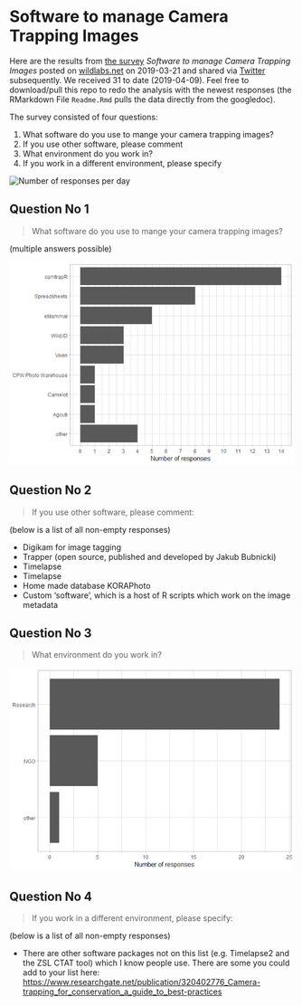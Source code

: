 Software to manage Camera Trapping Images
================

Here are the results from [the
survey](https://forms.gle/uafXkWzh8FinCsv86) *Software to manage Camera
Trapping Images* posted on
[wildlabs.net](https://www.wildlabs.net/community/thread/688) on
2019-03-21 and shared via
[Twitter](https://twitter.com/WILDLABSNET/status/1108676937868812288?s=20)
subsequently. We received 31 to date (2019-04-09). Feel free to
download/pull this repo to redo the analysis with the newest responses
(the RMarkdown File `Readme.Rmd` pulls the data directly from the
googledoc).

The survey consisted of four questions:

1.  What software do you use to mange your camera trapping images?
2.  If you use other software, please comment
3.  What environment do you work in?
4.  If you work in a different environment, please specify

![Number of responses per
day](Readme_files/figure-gfm/unnamed-chunk-3-1.png)

## Question No 1

> What software do you use to mange your camera trapping images?

(multiple answers possible)

![](Readme_files/figure-gfm/unnamed-chunk-4-1.png)<!-- -->

## Question No 2

> If you use other software, please comment:

(below is a list of all non-empty responses)

  - Digikam for image tagging
  - Trapper (open source, published and developed by Jakub Bubnicki)
  - Timelapse
  - Timelapse
  - Home made database KORAPhoto
  - Custom ‘software’, which is a host of R scripts which work on the
    image metadata

<!-- end of list -->

## Question No 3

> What environment do you work in?

![](Readme_files/figure-gfm/unnamed-chunk-6-1.png)<!-- -->

## Question No 4

> If you work in a different environment, please specify:

(below is a list of all non-empty responses)

  - There are other software packages not on this list (e.g. Timelapse2
    and the ZSL CTAT tool) which I know people use. There are some you
    could add to your list here:
    <https://www.researchgate.net/publication/320402776_Camera-trapping_for_conservation_a_guide_to_best-practices>

<!-- end of list -->
